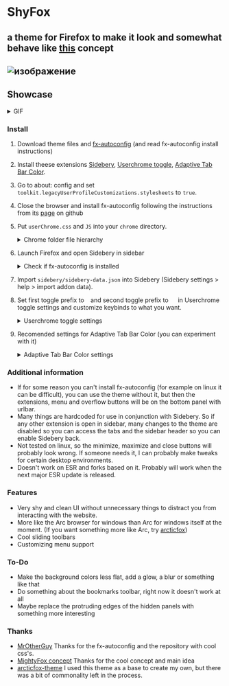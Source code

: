 # ShyFox   
a theme for Firefox to make it look and somewhat behave like [this](https://www.reddit.com/r/FirefoxCSS/comments/195n51c/mightyfox_an_idea_need_help_to_build_it_up/) concept   
------
![изображение](https://github.com/Naezr/ShyFox/assets/95460152/4f5caccc-f8c4-4d2a-904c-a5cc4569e1bc)
------

## Showcase
<details><summary>GIF</summary>
      
![Urlbar](https://github.com/Naezr/ShyFox/assets/95460152/c33f4e0c-8534-454e-91e3-4cea646bfa52)
![Toolbar](https://github.com/Naezr/ShyFox/assets/95460152/a70c6039-ca40-4d80-b64a-e143d614147f)
![Tabs sidebar](https://github.com/Naezr/ShyFox/assets/95460152/72b6476b-7174-4374-9873-2040cb83c104)
![Menubar](https://github.com/Naezr/ShyFox/assets/95460152/b908864b-23e2-4df6-ba14-f134d90e09e5)
![Customization](https://github.com/Naezr/ShyFox/assets/95460152/8c7df8c4-2c6d-4c5a-863c-05df1fe4dc26)
    
</details>

### Install

1. Download theme files and [fx-autoconfig](https://github.com/MrOtherGuy/fx-autoconfig) (and read fx-autoconfig install instructions)     
2. Install theese extensions [Sidebery](https://addons.mozilla.org/en-US/firefox/addon/sidebery), [Userchrome toggle](https://addons.mozilla.org/en-US/firefox/addon/userchrome-toggle), [Adaptive Tab Bar Color](https://addons.mozilla.org/en-US/firefox/addon/adaptive-tab-bar-colour).     
3. Go to about: config and set `toolkit.legacyUserProfileCustomizations.stylesheets` to `true`.      
4. Close the browser and install fx-autoconfig following the instructions from its [page](https://github.com/MrOtherGuy/fx-autoconfig) on github
5. Put `userChrome.css` and `JS` into your `chrome` directory.
    <details><summary>Chrome folder file hierarchy</summary>
           
         chrome        
         ├ JS     
         │ └ move-buttons.uc.js     
         ├ utils       
         │ └ important files for fx-autoconfig work     
         └ userChrome.css

        (You can delete `CSS` and `resources` folders because it just examples for fx-autoconfig developers. This folders don't used in this theme)

   </details>
6. Launch Firefox and open Sidebery in sidebar
    <details><summary>Check if fx-autoconfig is installed</summary>

    A new menu item appears
    ![изображение](https://github.com/Naezr/ShyFox/assets/95460152/e392cad6-e975-4db1-9252-3d747ee0979f)

    </details>
  
7. Import `sidebery/sidebery-data.json` into Sidebery (Sidebery settings > help > import addon data).
8. Set first toggle prefix to ` ` and second toggle prefix to `  ` in Userchrome toggle settings and customize keybinds to what you want. <details><summary>Userchrome toggle settings</summary> ![изображение](https://github.com/Naezr/ShyFox/assets/95460152/c9effdee-a8b2-4636-a52c-185ceffb96a5) </details>
9. Recomended settings for Adaptive Tab Bar Color (you can experiment with it) <details><summary>Adaptive Tab Bar Color settings</summary>  ![изображение](https://github.com/Naezr/ShyFox/assets/95460152/657a3809-ba99-4ebb-87fd-536762621bf4)  </details>

### Additional information     
 - If for some reason you can't install fx-autoconfig (for example on linux it can be difficult), you can use the theme without it, but then the extensions, menu and overflow buttons will be on the bottom panel with urlbar.
 - Many things are hardcoded for use in conjunction with Sidebery. So if any other extension is open in sidebar, many changes to the theme are disabled so you can access the tabs and the sidebar header so you can enable Sidebery back.
 - Not tested on linux, so the minimize, maximize and close buttons will probably look wrong. If someone needs it, I can probably make tweaks for certain desktop environments.
 - Doesn't work on ESR and forks based on it. Probably will work when the next major ESR update is released.
        
### Features    

 - Very shy and clean UI without unnecessary things to distract you from interacting with the website.
 - More like the Arc browser for windows than Arc for windows itself at the moment. (If you want something more like Arc, try [arcticfox](https://github.com/sirlan-ff00ff/arcticfox-theme))
 - Cool sliding toolbars
 - Customizing menu support

### To-Do

 - Make the background colors less flat, add a glow, a blur or something like that
 - Do something about the bookmarks toolbar, right now it doesn't work at all
 - Maybe replace the protruding edges of the hidden panels with something more interesting

### Thanks

 - [MrOtherGuy](https://github.com/MrOtherGuy)   Thanks for the fx-autoconfig and the repository with cool css's.
 - [MightyFox concept](https://www.reddit.com/r/FirefoxCSS/comments/195n51c/mightyfox_an_idea_need_help_to_build_it_up/)    Thanks for the cool concept and main idea
 - [arcticfox-theme](https://github.com/sirlan-ff00ff/arcticfox-theme)     I used this theme as a base to create my own, but there was a bit of commonality left in the process.
